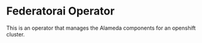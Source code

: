 # Federatorai Operator

This is an operator that manages the Alameda components for an openshift cluster.
